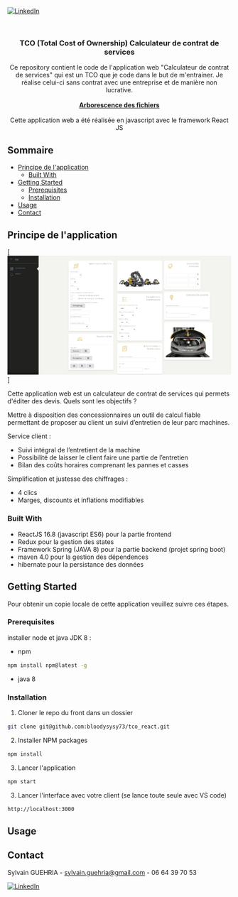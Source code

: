 
[![LinkedIn][linkedin-shield]][linkedin-url]



<!-- PROJECT LOGO -->
<br />
<p align="center">

  <h3 align="center">TCO (Total Cost of Ownership) Calculateur de contrat de services</h3>

  <p align="center">
    Ce repository contient le code de l'application web "Calculateur de contrat de services" qui est un TCO que je code dans le but de m'entrainer. Je réalise celui-ci sans contrat avec une entreprise et de manière non lucrative.
   <br />
    <br />
    <a href="https://github.com/bloodysysy73/tco_react"><strong>Arborescence des fichiers</strong></a>
    <br />
  
  <br />
  Cette application web a été réalisée en javascript avec le framework React JS 
    <br />
</p>



<!-- TABLE OF CONTENTS -->
## Sommaire

* [Principe de l'application](#principe-de-lapplication)
  * [Built With](#built-with)
* [Getting Started](#getting-started)
  * [Prerequisites](#prerequisites)
  * [Installation](#installation)
* [Usage](#usage)
* [Contact](#contact)



<!-- ABOUT THE PROJECT -->
## Principe de l'application

[![Capture mecalac][capture-mecalac]]

Cette application web est un calculateur de contrat de services qui permets d'éditer des devis.
Quels sont les objectifs ?

Mettre à disposition des concessionnaires un outil de calcul fiable permettant de
proposer au client un suivi d’entretien de leur parc machines.

Service client : 
- Suivi intégral de l’entretient de la machine
- Possibilité de laisser le client faire une partie de l’entretien
- Bilan des coûts horaires comprenant les pannes et casses

Simplification et justesse des chiffrages :

- 4 clics
- Marges, discounts et inflations modifiables

### Built With

* []() ReactJS 16.8 (javascript ES6) pour la partie frontend
* []() Redux pour la gestion des states
* []() Framework Spring (JAVA 8) pour la partie backend (projet spring boot)
* []() maven 4.0 pour la gestion des dépendences 
* []() hibernate pour la persistance des données

<!-- GETTING STARTED -->
## Getting Started

Pour obtenir un copie locale de cette application veuillez suivre ces étapes. 

### Prerequisites

installer node et java JDK 8 :

* npm
```sh
npm install npm@latest -g
```
* java 8

### Installation
 
1. Cloner le repo du front dans un dossier
```sh
git clone git@github.com:bloodysysy73/tco_react.git
```
2. Installer NPM packages
```sh
npm install
```
3. Lancer l'application 
```sh
npm start
```
3. Lancer l'interface avec votre client (se lance toute seule avec VS code)
```sh
http://localhost:3000
```

<!-- USAGE EXAMPLES -->
## Usage


<!-- CONTACT -->
## Contact

Sylvain GUEHRIA   - sylvain.guehria@gmail.com - 06 64 39 70 53

[![LinkedIn][linkedin-shield]][linkedin-url]



<!-- MARKDOWN LINKS & IMAGES -->
<!-- https://www.markdownguide.org/basic-syntax/#reference-style-links -->
[linkedin-shield]: https://img.shields.io/badge/-LinkedIn-black.svg?style=flat-square&logo=linkedin&colorB=555
[linkedin-url]: https://www.linkedin.com/in/sylvain-guehria-ab9737134/
[capture-mecalac]: public/images/mecalac.png



